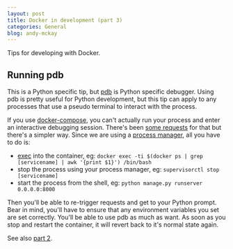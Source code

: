 ```yaml
---
layout: post
title: Docker in development (part 3)
categories: General
blog: andy-mckay
---
```


Tips for developing with Docker.

Running pdb
-----------

This is a Python specific tip, but <a href="https://docs.python.org/3.4/library/pdb.html">pdb</a> is Python specific debugger. Using pdb is pretty useful for Python development, but this tip can apply to any processes that use a pseudo terminal to interact with the process.

If you use <a href="https://docs.docker.com/compose/">docker-compose</a>, you can't actually run your process and enter an interactive debugging session. There's been <a href="https://github.com/docker/compose/issues/423">some requests</a> for that but there's a simpler way. Since we are using a <a href="/2015-05-31-docker-in-development-part-2/">process manager</a>, all you have to do is:

<ul>
    <li><a href="https://docs.docker.com/reference/commandline/cli/#exec">exec</a> into the container, eg: <code>docker exec -ti $(docker ps | grep [servicename] | awk '{print $1}') /bin/bash</code></li>
    <li>stop the process using your process manager, eg: <code>supervisorctl stop [servicename]</code></li>
    <li>start the process from the shell, eg: <code>python manage.py runserver 0.0.0.0:8000</code></li>
</ul>

Then you'll be able to re-trigger requests and get to your Python prompt. Bear in mind, you'll have to ensure that any environment variables you set are set correctly. You'll be able to use pdb as much as want. As soon as you stop and restart the container, it will revert back to it's normal state again.

See also <a href="/2015-05-31-docker-in-development-part-2/">part 2</a>.
